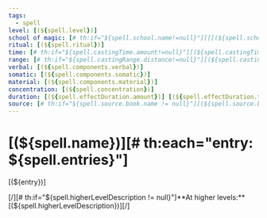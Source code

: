 ```yaml
---
tags:
  - spell
level: [(${spell.level})]
school of magic: [# th:if="${spell.school.name!=null}"][[[(${spell.school.name})]]][/][# th:unless="${spell.school.name!=null}"][(${spell.school.abbreviation})][/]
ritual: [(${spell.ritual})]
time: [# th:if="${spell.castingTime.amount!=null}"][(${spell.castingTime.amount})] [/][(${spell.castingTime.type.type})]
range: [# th:if="${spell.castingRange.distance!=null}"][(${spell.castingRange.distance.amount})] [(${spell.castingRange.distance.type})][/][# th:unless="${spell.castingRange.distance!=null}"][(${spell.castingRange.type})][/]
verbal: [(${spell.components.verbal})]
somatic: [(${spell.components.somatic})]
material: [(${spell.components.material})]
concentration: [(${spell.concentration})]
duration: [(${spell.effectDuration.amount})] [(${spell.effectDuration.type.type})]
source: [# th:if="${spell.source.book.name != null}"][(${spell.source.book.name})] [/][# th:unless="${spell.source.book.name != null}"][(${spell.source.book.abbreviation})] [/]page [(${spell.source.page})]
---
```

# [(${spell.name})][# th:each="entry: ${spell.entries}"]
[(${entry})]

[/][# th:if="${spell.higherLevelDescription != null}"]**At higher levels:** 
[(${spell.higherLevelDescription})][/]